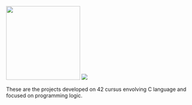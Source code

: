 <img src="https://user-images.githubusercontent.com/91332251/170717376-f9101f6f-bda1-4882-bd92-e3e2da010c8c.png" width="200">

<img src="https://img.shields.io/badge/level-2.08-red">

<p>These are the projects developed on 42 cursus envolving C language and focused on programming logic.</p>
